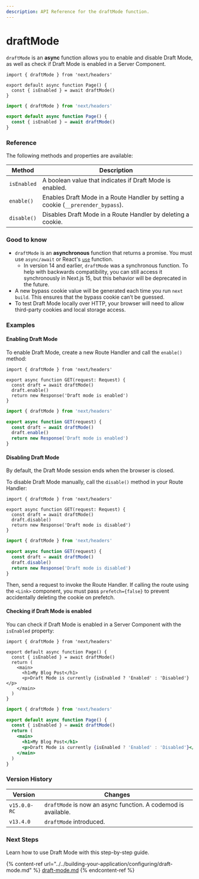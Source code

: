 ```yaml
---
description: API Reference for the draftMode function.
---
```


# draftMode

`draftMode` is an **async** function allows you to enable and disable Draft Mode, as well as check if Draft Mode is enabled in a Server Component.

```tsx
import { draftMode } from 'next/headers'

export default async function Page() {
  const { isEnabled } = await draftMode()
}
```

```jsx
import { draftMode } from 'next/headers'

export default async function Page() {
  const { isEnabled } = await draftMode()
}
```

### Reference

The following methods and properties are available:

| Method      | Description                                                                       |
| ----------- | --------------------------------------------------------------------------------- |
| `isEnabled` | A boolean value that indicates if Draft Mode is enabled.                          |
| `enable()`  | Enables Draft Mode in a Route Handler by setting a cookie (`__prerender_bypass`). |
| `disable()` | Disables Draft Mode in a Route Handler by deleting a cookie.                      |

### Good to know

* `draftMode` is an **asynchronous** function that returns a promise. You must use `async/await` or React's [`use`](https://react.dev/reference/react/use) function.
  * In version 14 and earlier, `draftMode` was a synchronous function. To help with backwards compatibility, you can still access it synchronously in Next.js 15, but this behavior will be deprecated in the future.
* A new bypass cookie value will be generated each time you run `next build`. This ensures that the bypass cookie can’t be guessed.
* To test Draft Mode locally over HTTP, your browser will need to allow third-party cookies and local storage access.

### Examples

#### Enabling Draft Mode

To enable Draft Mode, create a new Route Handler and call the `enable()` method:

```tsx
import { draftMode } from 'next/headers'

export async function GET(request: Request) {
  const draft = await draftMode()
  draft.enable()
  return new Response('Draft mode is enabled')
}
```

```js
import { draftMode } from 'next/headers'

export async function GET(request) {
  const draft = await draftMode()
  draft.enable()
  return new Response('Draft mode is enabled')
}
```

#### Disabling Draft Mode

By default, the Draft Mode session ends when the browser is closed.

To disable Draft Mode manually, call the `disable()` method in your Route Handler:

```tsx
import { draftMode } from 'next/headers'

export async function GET(request: Request) {
  const draft = await draftMode()
  draft.disable()
  return new Response('Draft mode is disabled')
}
```

```js
import { draftMode } from 'next/headers'

export async function GET(request) {
  const draft = await draftMode()
  draft.disable()
  return new Response('Draft mode is disabled')
}
```

Then, send a request to invoke the Route Handler. If calling the route using the `<Link>` component, you must pass `prefetch={false}` to prevent accidentally deleting the cookie on prefetch.

#### Checking if Draft Mode is enabled

You can check if Draft Mode is enabled in a Server Component with the `isEnabled` property:

```tsx
import { draftMode } from 'next/headers'

export default async function Page() {
  const { isEnabled } = await draftMode()
  return (
    <main>
      <h1>My Blog Post</h1>
      <p>Draft Mode is currently {isEnabled ? 'Enabled' : 'Disabled'}</p>
    </main>
  )
}
```

```jsx
import { draftMode } from 'next/headers'

export default async function Page() {
  const { isEnabled } = await draftMode()
  return (
    <main>
      <h1>My Blog Post</h1>
      <p>Draft Mode is currently {isEnabled ? 'Enabled' : 'Disabled'}</p>
    </main>
  )
}
```

### Version History

| Version      | Changes                                                       |
| ------------ | ------------------------------------------------------------- |
| `v15.0.0-RC` | `draftMode` is now an async function. A codemod is available. |
| `v13.4.0`    | `draftMode` introduced.                                       |

### Next Steps <a href="#next-steps" id="next-steps"></a>

Learn how to use Draft Mode with this step-by-step guide.

{% content-ref url="../../building-your-application/configuring/draft-mode.md" %}
[draft-mode.md](../../building-your-application/configuring/draft-mode.md)
{% endcontent-ref %}

